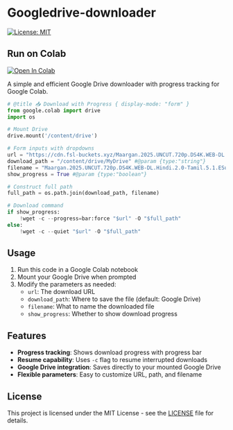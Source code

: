 # Googledrive-downloader

[![License: MIT](https://img.shields.io/badge/License-MIT-yellow.svg)](https://opensource.org/licenses/MIT)

## Run on Colab

[![Open In Colab](https://colab.research.google.com/assets/colab-badge.svg)](https://colab.research.google.com/drive/1AItPbluMIWygsMoahZnXwuIiNkao55KB#scrollTo=aoXU2vhBShBc&line=1&uniqifier=1)

A simple and efficient Google Drive downloader with progress tracking for Google Colab.

```python
# @title 📥 Download with Progress { display-mode: "form" }
from google.colab import drive
import os

# Mount Drive
drive.mount('/content/drive')

# Form inputs with dropdowns
url = "https://cdn.fsl-buckets.xyz/Maargan.2025.UNCUT.720p.DS4K.WEB-DL.Hindi.2.0-Tamil.5.1.ESub.x264-HDHub4u.Ms.mkv?token=f8ec562e5e29742dd2c34b70823743a5_1757951522_12" #@param {type:"string"}
download_path = "/content/drive/MyDrive" #@param {type:"string"}
filename = "Maargan.2025.UNCUT.720p.DS4K.WEB-DL.Hindi.2.0-Tamil.5.1.ESub.x264.mkv" #@param {type:"string"}
show_progress = True #@param {type:"boolean"}

# Construct full path
full_path = os.path.join(download_path, filename)

# Download command
if show_progress:
    !wget -c --progress=bar:force "$url" -O "$full_path"
else:
    !wget -c --quiet "$url" -O "$full_path"
```

## Usage

1. Run this code in a Google Colab notebook
2. Mount your Google Drive when prompted
3. Modify the parameters as needed:
   - `url`: The download URL
   - `download_path`: Where to save the file (default: Google Drive)
   - `filename`: What to name the downloaded file
   - `show_progress`: Whether to show download progress

## Features

- **Progress tracking**: Shows download progress with progress bar
- **Resume capability**: Uses `-c` flag to resume interrupted downloads
- **Google Drive integration**: Saves directly to your mounted Google Drive
- **Flexible parameters**: Easy to customize URL, path, and filename

## License

This project is licensed under the MIT License - see the [LICENSE](LICENSE) file for details.
